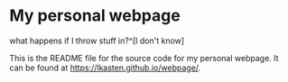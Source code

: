# My personal webpage

what happens if I throw stuff in?^[I don't know]

This is the README file for the source code for my personal webpage. It can be found at <https://lkasten.github.io/webpage/>. 


